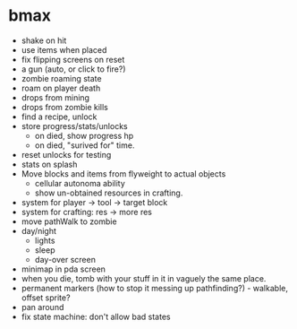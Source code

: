 # bmax

* shake on hit
* use items when placed
* fix flipping screens on reset
* a gun (auto, or click to fire?)
* zombie roaming state
* roam on player death
* drops from mining
* drops from zombie kills
* find a recipe, unlock
* store progress/stats/unlocks
  * on died, show progress hp
  * on died, "surived for" time.
* reset unlocks for testing
* stats on splash
* Move blocks and items from flyweight to actual objects
  * cellular autonoma ability
  * show un-obtained resources in crafting.
* system for player -> tool -> target block
* system for crafting: res -> more res
* move pathWalk to zombie
* day/night
  * lights
  * sleep
  * day-over screen
* minimap in pda screen
* when you die, tomb with your stuff in it in vaguely the same place.
* permanent markers (how to stop it messing up pathfinding?) - walkable, offset sprite?
* pan around
* fix state machine: don't allow bad states
